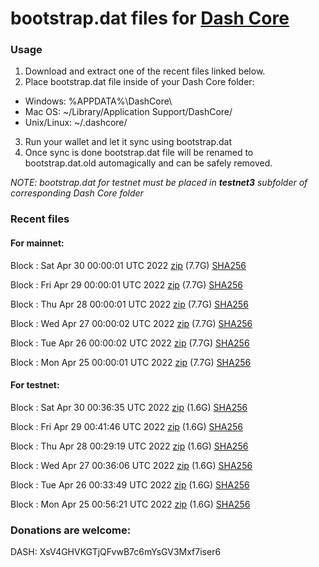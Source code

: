 # bootstrap.dat files for [Dash Core](https://github.com/dashpay/dash)

### Usage

1. Download and extract one of the recent files linked below.
2. Place bootstrap.dat file inside of your Dash Core folder:
 - Windows: %APPDATA%\DashCore\
 - Mac OS: ~/Library/Application Support/DashCore/
 - Unix/Linux: ~/.dashcore/
3. Run your wallet and let it sync using bootstrap.dat
4. Once sync is done bootstrap.dat file will be renamed to bootstrap.dat.old automagically and can be safely removed.

_NOTE: bootstrap.dat for testnet must be placed in **testnet3** subfolder of corresponding Dash Core folder_

### Recent files

#### For mainnet:

Block [](https://insight.dash.org/insight/block/): Sat Apr 30 00:00:01 UTC 2022 [zip](https://dash-bootstrap.ams3.digitaloceanspaces.com/mainnet/2022-04-30/bootstrap.dat.zip) (7.7G) [SHA256](https://dash-bootstrap.ams3.digitaloceanspaces.com/mainnet/2022-04-30/sha256.txt)

Block [](https://insight.dash.org/insight/block/): Fri Apr 29 00:00:01 UTC 2022 [zip](https://dash-bootstrap.ams3.digitaloceanspaces.com/mainnet/2022-04-29/bootstrap.dat.zip) (7.7G) [SHA256](https://dash-bootstrap.ams3.digitaloceanspaces.com/mainnet/2022-04-29/sha256.txt)

Block [](https://insight.dash.org/insight/block/): Thu Apr 28 00:00:01 UTC 2022 [zip](https://dash-bootstrap.ams3.digitaloceanspaces.com/mainnet/2022-04-28/bootstrap.dat.zip) (7.7G) [SHA256](https://dash-bootstrap.ams3.digitaloceanspaces.com/mainnet/2022-04-28/sha256.txt)

Block [](https://insight.dash.org/insight/block/): Wed Apr 27 00:00:02 UTC 2022 [zip](https://dash-bootstrap.ams3.digitaloceanspaces.com/mainnet/2022-04-27/bootstrap.dat.zip) (7.7G) [SHA256](https://dash-bootstrap.ams3.digitaloceanspaces.com/mainnet/2022-04-27/sha256.txt)

Block [](https://insight.dash.org/insight/block/): Tue Apr 26 00:00:02 UTC 2022 [zip](https://dash-bootstrap.ams3.digitaloceanspaces.com/mainnet/2022-04-26/bootstrap.dat.zip) (7.7G) [SHA256](https://dash-bootstrap.ams3.digitaloceanspaces.com/mainnet/2022-04-26/sha256.txt)

Block [](https://insight.dash.org/insight/block/): Mon Apr 25 00:00:01 UTC 2022 [zip](https://dash-bootstrap.ams3.digitaloceanspaces.com/mainnet/2022-04-25/bootstrap.dat.zip) (7.7G) [SHA256](https://dash-bootstrap.ams3.digitaloceanspaces.com/mainnet/2022-04-25/sha256.txt)


#### For testnet:

Block [](https://testnet-insight.dashevo.org/insight/block/): Sat Apr 30 00:36:35 UTC 2022 [zip](https://dash-bootstrap.ams3.digitaloceanspaces.com/testnet/2022-04-30/bootstrap.dat.zip) (1.6G) [SHA256](https://dash-bootstrap.ams3.digitaloceanspaces.com/testnet/2022-04-30/sha256.txt)

Block [](https://testnet-insight.dashevo.org/insight/block/): Fri Apr 29 00:41:46 UTC 2022 [zip](https://dash-bootstrap.ams3.digitaloceanspaces.com/testnet/2022-04-29/bootstrap.dat.zip) (1.6G) [SHA256](https://dash-bootstrap.ams3.digitaloceanspaces.com/testnet/2022-04-29/sha256.txt)

Block [](https://testnet-insight.dashevo.org/insight/block/): Thu Apr 28 00:29:19 UTC 2022 [zip](https://dash-bootstrap.ams3.digitaloceanspaces.com/testnet/2022-04-28/bootstrap.dat.zip) (1.6G) [SHA256](https://dash-bootstrap.ams3.digitaloceanspaces.com/testnet/2022-04-28/sha256.txt)

Block [](https://testnet-insight.dashevo.org/insight/block/): Wed Apr 27 00:36:06 UTC 2022 [zip](https://dash-bootstrap.ams3.digitaloceanspaces.com/testnet/2022-04-27/bootstrap.dat.zip) (1.6G) [SHA256](https://dash-bootstrap.ams3.digitaloceanspaces.com/testnet/2022-04-27/sha256.txt)

Block [](https://testnet-insight.dashevo.org/insight/block/): Tue Apr 26 00:33:49 UTC 2022 [zip](https://dash-bootstrap.ams3.digitaloceanspaces.com/testnet/2022-04-26/bootstrap.dat.zip) (1.6G) [SHA256](https://dash-bootstrap.ams3.digitaloceanspaces.com/testnet/2022-04-26/sha256.txt)

Block [](https://testnet-insight.dashevo.org/insight/block/): Mon Apr 25 00:56:21 UTC 2022 [zip](https://dash-bootstrap.ams3.digitaloceanspaces.com/testnet/2022-04-25/bootstrap.dat.zip) (1.6G) [SHA256](https://dash-bootstrap.ams3.digitaloceanspaces.com/testnet/2022-04-25/sha256.txt)


### Donations are welcome:

DASH: XsV4GHVKGTjQFvwB7c6mYsGV3Mxf7iser6
